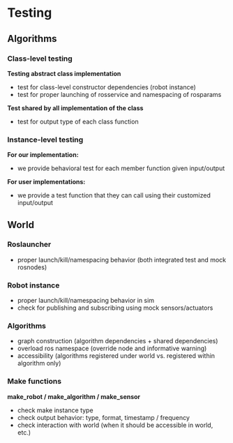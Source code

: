 # Testing

## Algorithms

### Class-level testing
**Testing abstract class implementation**
- test for class-level constructor dependencies (robot instance)
- test for proper launching of rosservice and namespacing of rosparams

**Test shared by all implementation of the class**
- test for output type of each class function

### Instance-level testing
**For our implementation:**
- we provide behavioral test for each member function given input/output

**For user implementations:**
- we provide a test function that they can call using their customized input/output

## World

### Roslauncher
- proper launch/kill/namespacing behavior (both integrated test and mock rosnodes)

### Robot instance
- proper launch/kill/namespacing behavior in sim
- check for publishing and subscribing using mock sensors/actuators

### Algorithms
- graph construction (algorithm dependencies + shared dependencies)
- overload ros namespace (override node and informative warning)
- accessibility (algorithms registered under world vs. registered within algorithm only)

### Make functions
**make_robot / make_algorithm / make_sensor**
- check make instance type
- check output behavior: type, format, timestamp / frequency
- check interaction with world (when it should be accessible in world, etc.)